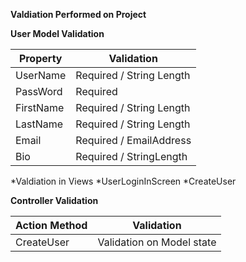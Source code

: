 **Valdiation Performed on Project**

   **User Model Validation**				

Property | Validation
---------|-----------
UserName | Required / String Length 
PassWord | Required
FirstName | Required / String Length
LastName | Required / String Length
Email | Required / EmailAddress
Bio | Required / StringLength

*Valdiation in Views
 *UserLoginInScreen
 *CreateUser


**Controller Validation**

Action Method | Validation
--------------|-----------
CreateUser | Validation on Model state

	

   
        